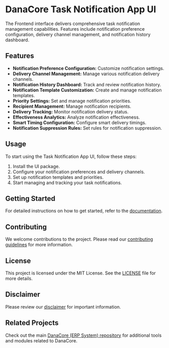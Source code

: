 # DanaCore Task Notification App UI

The Frontend interface delivers comprehensive task notification management capabilities. Features include notification preference configuration, delivery channel management, and notification history dashboard.

## Features

- **Notification Preference Configuration:** Customize notification settings.
- **Delivery Channel Management:** Manage various notification delivery channels.
- **Notification History Dashboard:** Track and review notification history.
- **Notification Template Customization:** Create and manage notification templates.
- **Priority Settings:** Set and manage notification priorities.
- **Recipient Management:** Manage notification recipients.
- **Delivery Tracking:** Monitor notification delivery status.
- **Effectiveness Analytics:** Analyze notification effectiveness.
- **Smart Timing Configuration:** Configure smart delivery timings.
- **Notification Suppression Rules:** Set rules for notification suppression.

## Usage

To start using the Task Notification App UI, follow these steps:
1. Install the UI package.
2. Configure your notification preferences and delivery channels.
3. Set up notification templates and priorities.
4. Start managing and tracking your task notifications.

## Getting Started

For detailed instructions on how to get started, refer to the [documentation](https://github.com/navedrasul/danacore-task-notification-ui).

## Contributing

We welcome contributions to the project. Please read our [contributing guidelines](https://github.com/navedrasul/danacore-task-notification-ui/blob/main/CONTRIBUTING.md) for more information.

## License

This project is licensed under the MIT License. See the [LICENSE](https://github.com/navedrasul/danacore-task-notification-ui/blob/main/LICENSE) file for more details.

## Disclaimer

Please review our [disclaimer](https://github.com/navedrasul/danacore-task-notification-ui/blob/main/DISCLAIMER.md) for important information.

## Related Projects

Check out the main [DanaCore (ERP System) repository](https://github.com/navedrasul/DanaCore) for additional tools and modules related to DanaCore.

